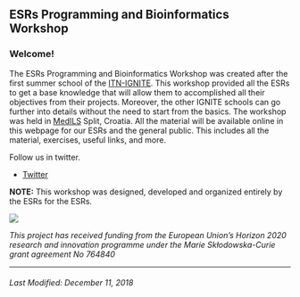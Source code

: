 ## ESRs Programming and Bioinformatics Workshop    

### Welcome!
The ESRs Programming and Bioinformatics Workshop was created after the first summer school of the [ITN-IGNITE](http://www.itn-ignite.eu/). This workshop provided all the ESRs to get a base knowledge that will allow them to accomplished all their objectives from their projects. Moreover, the other IGNITE schools can go further into details without the need to start from the basics. The workshop was held in [MedILS](http://www.medils.org/) Split, Croatia. All the material will be available online in this webpage for our ESRs and the general public. This includes all the material, exercises, useful links, and more.   

Follow us in twitter.  
- [Twitter](https://twitter.com/itn_ignite)  


**NOTE:** This workshop was designed, developed and organized entirely by the ESRs for the ESRs.        

 ![](https://i.imgur.com/KMVYY8O.png)   
 

 
*This project has received funding from the European Union’s Horizon 2020 research and innovation programme under the Marie Skłodowska-Curie grant agreement No 764840*   

---   
     
###### Last Modified: December 11, 2018    
